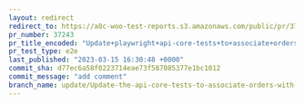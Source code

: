 ```yaml
---
layout: redirect
redirect_to: https://a8c-woo-test-reports.s3.amazonaws.com/public/pr/37243/e2e/index.html
pr_number: 37243
pr_title_encoded: "Update+playwright+api-core-tests+to+associate+orders+with+real+products+to+prevent+extension+issues+for+those+that+validate+product+ids"
pr_test_type: e2e
last_published: "2023-03-15 16:30:48 +0000"
commit_sha: d77ec6a58f0223714eae73f587085377e1bc1012
commit_message: "add comment"
branch_name: update/Update-the-api-core-tests-to-associate-orders-with-real-products
---
```

